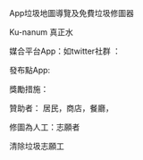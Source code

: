 App垃圾地圖導覽及免費垃圾修圖器


Ku-nanum 真正水


媒合平台App：如twitter社群 ：

發布點App: 

獎勵措施：

贊助者： 居民，商店，餐廳，

修圖為人工：志願者

清除垃圾志願工





